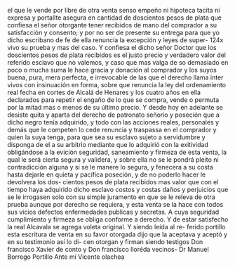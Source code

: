el que le vende por libre de otra venta senso empeño ni hipoteca tacita ni expresa y portallte asegura en cantidad de doscientos pesos de plata que confiesa el señor otorgante tener recibidos de mano del comprador a su satisfacción y consento; y por no ser de presente su entrega para que yo dicho escribano de fe de ella renuncia la excepción y leyes de super- 124x vivo su prueba y mas del caso. Y confiesa el dicho señor Doctor que los doscientos pesos de plata recibidos es el justo precio y verdadero valor del referido esclavo que no valemos, y caso que mas valga de so demasiado en poco o mucha suma le hace gracia y donación al comprador y los suyos buena, pura, mera perfecta, e irrevocable de las que el derecho llama inter vivos con insinuación en forma, sobre que renuncia la ley del ordenamiento real fecha en cortes de Alcalá de Henares y los cuatro años en ella declarados para repetir el engaño de lo que se compra, vende o permuta por la mitad mas o menos de su último precio. Y desde hoy en adelante se desiste quita y aparta del derecho de patronato señorio y poseción que a dicho negro tenía adquirido, y todo con las acciones reales, personales y demás que le competen lo cede renuncia y traspassa en el comprador y quien la suya tenga, para que sea su esclavo sujeto a servidumbre y disponga de el a su arbitrio mediante que lo adquirió con la exitividad obligándose a la evición seguridad, saneamiento y firmeza de esta venta, la qual le será cierta segura y validera, y sobre ella no se le pondrá pleito ni contradicción alguna y si se le manere lo segura, y fenecera a su costa hasta dejarle en quieta y pacífica poseción, y de no poderlo hacer le devolvera los dos- cientos pesos de plata recibidos mas valor que con el tiempo haya adquirido dicho esclavo costos y costas daños y perjuicios que se le irrogasen solo con su simple juramento en que se le releva de otra prueba aunque por derecho se requiera, y esta venta se la hace con todos sus vicios defectos enfermedades publicas y secretas. A cuya seguridad cumplimiento y firmeza se obliga conforme a derecho. Y de estar satisfecho la real Alcavala se agrega voleta original. Y siendo leída al re- ferido portillo esta escritura de venta en su favor otorgada dijo que la aceptava y aceptó y en su testimonio así lo di- cen otorgan y firman siendo testigos Don francisco Xavier de conto y Don francisco lloréda vecinos-
Dr Manuel Borrego Portillo Ante mi Vicente olachea
